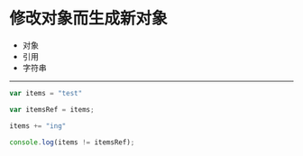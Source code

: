 # 修改对象而生成新对象
- 对象
- 引用
- 字符串

---
```JavaScript
var items = "test"

var itemsRef = items;

items += "ing"

console.log(items != itemsRef);
```
